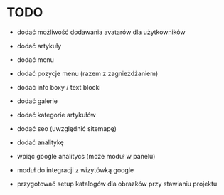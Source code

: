 # TODO

- dodać możliwość dodawania avatarów dla użytkowników
- dodać artykuły
- dodać menu
- dodać pozycje menu (razem z zagnieżdżaniem)
- dodać info boxy / text blocki
- dodać galerie
- dodać kategorie artykułów
- dodać seo (uwzględnić sitemapę)
- dodać analitykę
- wpiąć google analitycs (może moduł w panelu)
- moduł do integracji z wizytówką google

- przygotować setup katalogów dla obrazków przy stawianiu projektu
